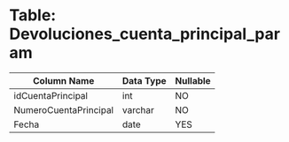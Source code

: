 # Table: Devoluciones_cuenta_principal_param

| Column Name | Data Type | Nullable |
|-------------|-----------|----------|
| idCuentaPrincipal | int | NO |
| NumeroCuentaPrincipal | varchar | NO |
| Fecha | date | YES |
